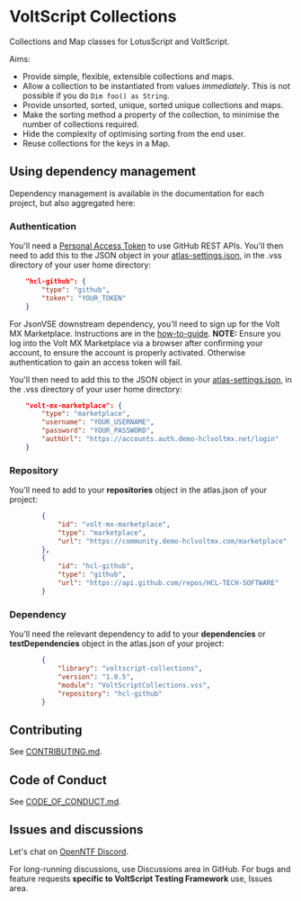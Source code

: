 # VoltScript Collections

Collections and Map classes for LotusScript and VoltScript.

Aims:

- Provide simple, flexible, extensible collections and maps.
- Allow a collection to be instantiated from values _immediately_. This is not possible if you do `Dim foo() as String`.
- Provide unsorted, sorted, unique, sorted unique collections and maps.
- Make the sorting method a property of the collection, to minimise the number of collections required.
- Hide the complexity of optimising sorting from the end user.
- Reuse collections for the keys in a Map.

## Using dependency management

Dependency management is available in the documentation for each project, but also aggregated here:

### Authentication

You'll need a [Personal Access Token](https://opensource.hcltechsw.com/voltscript-docs/howto/writing/archipelago.md#github-personal-access-token) to use GitHub REST APIs. You'll then need to add this to the JSON object in your [atlas-settings.json](https://opensource.hcltechsw.com/voltscript-docs/howto/writing/archipelago.md#atlas-settingsjson), in the .vss directory of your user home directory:

```json
    "hcl-github": {
        "type": "github",
        "token": "YOUR_TOKEN"
    }
```

For JsonVSE downstream dependency, you'll need to sign up for the Volt MX Marketplace. Instructions are in the [how-to-guide](https://opensource.hcltechsw.com/voltscript-docs/howto/writing/archipelago.html#volt-mx-marketplace-credentials). **NOTE:** Ensure you log into the Volt MX Marketplace via a browser after confirming your account, to ensure the account is properly activated. Otherwise authentication to gain an access token will fail.

You'll then need to add this to the JSON object in your [atlas-settings.json](https://opensource.hcltechsw.com/voltscript-docs/howto/writing/archipelago.md#atlas-settingsjson), in the .vss directory of your user home directory:

```json
    "volt-mx-marketplace": {
        "type": "marketplace",
        "username": "YOUR_USERNAME",
        "password": "YOUR_PASSWORD",
        "authUrl": "https://accounts.auth.demo-hclvoltmx.net/login"
    }
```

### Repository

You'll need to add to your **repositories** object in the atlas.json of your project:

```json
        {
            "id": "volt-mx-marketplace",
            "type": "marketplace",
            "url": "https://community.demo-hclvoltmx.com/marketplace"
        },
        {
            "id": "hcl-github",
            "type": "github",
            "url": "https://api.github.com/repos/HCL-TECH-SOFTWARE"
        }
```

### Dependency

You'll need the relevant dependency to add to your **dependencies** or **testDependencies** object in the atlas.json of your project:

```json
        {
            "library": "voltscript-collections",
            "version": "1.0.5",
            "module": "VoltScriptCollections.vss",
            "repository": "hcl-github"
        }
```

## Contributing

See [CONTRIBUTING.md](contributing.md).

## Code of Conduct

See [CODE_OF_CONDUCT.md](code_of_conduct.md).

## Issues and discussions

Let's chat on [OpenNTF Discord](https://openntf.org/discord).

For long-running discussions, use Discussions area in GitHub. For bugs and feature requests **specific to VoltScript Testing Framework** use, Issues area.